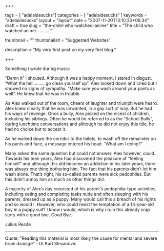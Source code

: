 +++

tags = [ "adelaidesucks"]
categories = [ "adelaidesucks" ]
keywords = "adelaidesucks"
layout = "layout"
date = "2007-11-20T13:10:30+09:34"
draft = true
slug = "the-child-who-watched-anime"
title = "The child who watched anime…………"

thumbnail = ""
thumbnailalt = "Suggested Websites"

description = "My very first post on my very first blog."

+++

Something i wrote during music:

“Damn it” I shouted. Although it was a happy moment, I stared in disgust. “What the hell……….go clean yourself up”. Alex looked down and cried but I showed no signs of sympathy. “Make sure you wash around your pants as well”. He knew that he was in trouble.

As Alex walked out of the room, cheers of laughter and triumph were heard. Alex knew clearly that he was unwanted, in a gay sort of way. But he had his ways of revenge. Once a bully, Alex picked on the nicest of children, including his siblings. Often he would be referred to as the “School Bully”, during lunchtime conversations and although he did not enjoy this title, he had no choice but to accept it.

As he walked down the corridor to the toilets, to wash off the remainder on his pants and face, a message entered his head. “What am I doing?”

Many asked the same question but could not answer. Alex however, could. Towards his teen years, Alex had discovered the pleasure of “feeling himself” and although this did become an addiction in his later years, there was always one thing bothering him. The fact that his parents didn’t let him wash alone. That’s right, his so-called parents were sick pedophiles. But this didn’t annoy him as much as other things did.

A majority of Alex’s day consisted of his parent's pedophilia-type activities, including eating and completing tasks nude and often sleeping with his parents, dressed up as a puppy. Many would call this a breach of his rights and so would I. However, who could resist the temptation of a 14-year-old boy in a puppy suit? I know i would, which is why i ruin this already crap story with a good bye. Good Bye.

Julius Reade
______________________________________________________

Quote: "Reading this material is most likely the cause for mental and severe brain damage" - Dr Karl Stevanovic. 